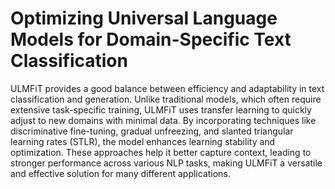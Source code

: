 # Optimizing Universal Language Models for Domain-Specific Text Classification
ULMFiT provides a good balance between efficiency and adaptability in text classification and generation. Unlike traditional models, which often require extensive task-specific training, ULMFiT uses transfer learning to quickly adjust to new domains with minimal data. By incorporating techniques like discriminative fine-tuning, gradual unfreezing, and slanted triangular learning rates (STLR), the model enhances learning stability and optimization. These approaches help it better capture context, leading to stronger performance across various NLP tasks, making ULMFiT a versatile and effective solution for many different applications.
